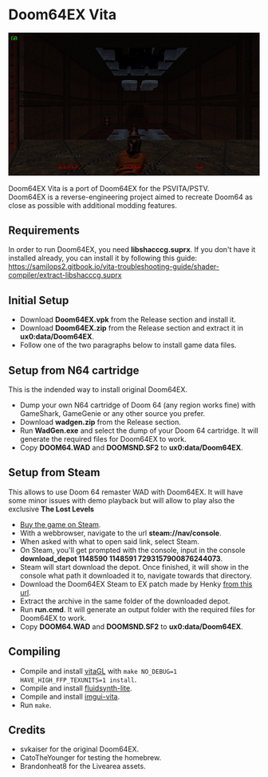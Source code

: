 # Doom64EX Vita
<p align="center"><img src="./shot.png"></p>
Doom64EX Vita is a port of Doom64EX for the PSVITA/PSTV.<br>
Doom64EX is a reverse-engineering project aimed to recreate Doom64 as close as possible with additional modding features.

## Requirements
In order to run Doom64EX, you need <b>libshacccg.suprx</b>. If you don't have it installed already, you can install it by following this guide: https://samilops2.gitbook.io/vita-troubleshooting-guide/shader-compiler/extract-libshacccg.suprx

## Initial Setup
- Download <b>Doom64EX.vpk</b> from the Release section and install it.
- Download <b>Doom64EX.zip</b> from the Release section and extract it in <b>ux0:data/Doom64EX</b>.
- Follow one of the two paragraphs below to install game data files.

## Setup from N64 cartridge
This is the indended way to install original Doom64EX.
- Dump your own N64 cartridge of Doom 64 (any region works fine) with GameShark, GameGenie or any other source you prefer.
- Download <b>wadgen.zip</b> from the Release section.
- Run <b>WadGen.exe</b> and select the dump of your Doom 64 cartridge. It will generate the required files for Doom64EX to work.
- Copy <b>DOOM64.WAD</b> and <b>DOOMSND.SF2</b> to <b>ux0:data/Doom64EX</b>.

## Setup from Steam
This allows to use Doom 64 remaster WAD with Doom64EX. It will have some minor issues with demo playback but will allow to play also the exclusive <b>The Lost Levels</b>
- [Buy the game on Steam](https://store.steampowered.com/app/1148590/DOOM_64/).
- With a webbrowser, navigate to the url <b>steam://nav/console</b>.
- When asked with what to open said link, select Steam.
- On Steam, you'll get prompted with the console, input in the console <b>download_depot 1148590 1148591 7293157900876244073</b>.
- Steam will start download the depot. Once finished, it will show in the console what path it downloaded it to, navigate towards that directory.
- Download the Doom64EX Steam to EX patch made by Henky [from this url](http://henk.tech/doom64).
- Extract the archive in the same folder of the downloaded depot.
- Run <b>run.cmd</b>. It will generate an output folder with the required files for Doom64EX to work.
- Copy <b>DOOM64.WAD</b> and <b>DOOMSND.SF2</b> to <b>ux0:data/Doom64EX</b>.

## Compiling
- Compile and install [vitaGL](https://github.com/Rinnegatamante/vitaGL) with `make NO_DEBUG=1 HAVE_HIGH_FFP_TEXUNITS=1 install`.
- Compile and install [fluidsynth-lite](https://github.com/fgsfdsfgs/fluidsynth-lite).
- Compile and install [imgui-vita](https://github.com/Rinnegatamante/imgui-vita).
- Run `make`.

## Credits
- svkaiser for the original Doom64EX.
- CatoTheYounger for testing the homebrew.
- Brandonheat8 for the Livearea assets.
